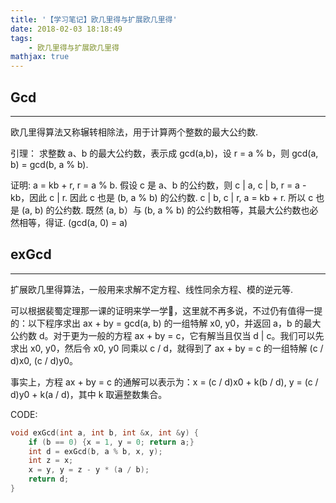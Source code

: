 ```yaml
---
title: '【学习笔记】欧几里得与扩展欧几里得'
date: 2018-02-03 18:18:49
tags:
    - 欧几里得与扩展欧几里得
mathjax: true
---
```


## Gcd
---------------

欧几里得算法又称辗转相除法，用于计算两个整数的最大公约数.

引理：
    求整数 a、b 的最大公约数，表示成 gcd(a,b)，设 r = a % b，则 gcd(a, b) = gcd(b, a % b).

证明:
    a = kb + r, r = a % b.
    假设 c 是 a、b 的公约数，则 c | a, c | b, r = a - kb，因此 c | r.
    因此 c 也是 (b, a % b) 的公约数.
    c | b, c | r, a = kb + r.
    所以 c 也是 (a, b) 的公约数.
    既然 (a, b）与 (b, a % b) 的公约数相等，其最大公约数也必然相等，得证.
    (gcd(a, 0) = a)

## exGcd
---------

扩展欧几里得算法，一般用来求解不定方程、线性同余方程、模的逆元等.

可以根据裴蜀定理那一课的证明来学一学，这里就不再多说，不过仍有值得一提的：以下程序求出 ax + by = gcd(a, b) 的一组特解 x0, y0，并返回 a，b 的最大公约数 d。对于更为一般的方程 ax + by = c，它有解当且仅当 d | c。我们可以先求出 x0, y0，然后令 x0, y0 同乘以 c / d，就得到了 ax + by = c 的一组特解 (c / d)x0, (c / d)y0。

事实上，方程 ax + by = c 的通解可以表示为：x = (c / d)x0 + k(b / d), y = (c / d)y0 + k(a / d)，其中 k 取遍整数集合。

CODE:
``` c++
void exGcd(int a, int b, int &x, int &y) {
    if (b == 0) {x = 1, y = 0; return a;}
    int d = exGcd(b, a % b, x, y);
    int z = x;
    x = y, y = z - y * (a / b);
    return d;
}
```